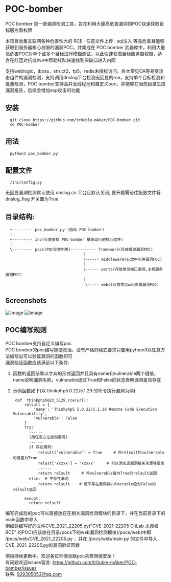 # POC-bomber
POC bomber 是一款漏洞检测工具，旨在利用大量高危害漏洞的POC快速获取目标服务器权限 
                                  
本项目收集互联网各种危害性大的 RCE · 任意文件上传 · sql注入 等高危害且能够获取到服务器核心权限的漏洞POC，并集成在 POC bomber 武器库中，利用大量高危害POC对单个或多个目标进行模糊测试，以此快速获取目标服务器权限，适合在红蓝对抗或hvv中帮助红队快速找到突破口进入内网

支持weblogic，jboss，struct2，tp5，redis未授权访问，各大常见OA等易受攻击组件的漏洞检测，支持调用dnslog平台检测无回显的rce，支持单个目标检测和批量检测，POC bomber支持高并发线程池和自定义poc，并能够在当前目录生成漏洞报告，后续会增加exp攻击的功能
## 安装
      git clone https://github.com/tr0uble-mAker/POC-bomber.git            
      cd POC-bomber
## 用法      
      python3 poc_bomber.py 

## 配置文件    
      /inc/config.py         
无回显漏洞检测默认使用 dnslog.cn 平台且默认关闭, 要开启需前往配置文件将 dnslog_flag 开关置为True

## 目录结构:
       
      +--------- poc_bomber.py (启动 POC-bomber)
      | 
      +--------- inc(存放支撑 POC-bomber 框架运行的核心文件)
      |
      \--------- pocs(POC存放列表)----------- framework(存放框架漏洞POC)
                                      |
                                      |------ middleware(存放中间件漏洞POC)
                                      |
                                      |------ ports(存放常见端口漏洞,主机服务漏洞POC)
                                      |
                                       \----- webs(存放常见web页面漏洞POC)
      
      
## Screenshots    
![image](https://user-images.githubusercontent.com/71172892/143585798-9d7e505d-42f0-4b8f-ae0c-fd400466f2b5.png)
![image](https://user-images.githubusercontent.com/71172892/143586027-5e54e484-edc7-4551-a536-4f005efa5048.png)      


## POC编写规则     
POC bomber支持自定义编写poc          
POC bomber的poc编写简便灵活，没有严格的格式要求只要用python3以任意方法编写出可以验证漏洞的函数即可                        
漏洞验证函数应该满足以下条件:                   
1. 函数的返回结果以字典的形式返回并且具有name和vulnerable两个键值，name说明漏洞名称，vulnerable通过True和False的状态表明漏洞是否存在           
2. 示例函数如下(以 thinkphp5.0.22/5.1.29 的命令执行漏洞为例)                                  
  
        def  thinkphp5022_5129_rce(url):          
            relsult = {                   
                'name': 'Thinkphp5 5.0.22/5.1.29 Remote Code Execution Vulnerability',           
                'vulnerable': False            
            }  
            try:
              ......        
              (用任意方法检测漏洞)             
              ......
              if 存在漏洞:
                  relsult['vulnerable'] = True     # 将relsult的vulnerable的值置为True             
                  relust['xxxxx'] = 'xxxxx'     # 可以添加该漏洞相关来源等信息            
                  ......           
                  return relsult     # 将vulnerable值为True的relsult返回                   
              else:  # 不存在漏洞           
                  return relsult    # 若不存在漏洞将vulnerable值为False的relsult返回

            execpt:
              return relsult

编写完成后的poc可以直接放在在相关漏洞检测模块的目录下，并在当前目录下的main函数中导入           
例如将编写好的文件CVE_2021_22205.py("CVE-2021-22205 GitLab 未授权RCE" 的POC)应该放在目录/pocs下的web漏洞检测模块(/pocs/web)中即 /pocs/web/CVE_2021_22205.py ，并在 /pocs/web/main.py 的文件中导入CVE_2021_22205.py的漏洞验证函数      


项目持续更新中，欢迎各位师傅贡献poc共筑网络安全！  
有问题欢迎issues留言: https://github.com/tr0uble-mAker/POC-bomber/issues    
联系: 929305053@qq.com    
